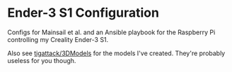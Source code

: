 # Ender-3 S1 Configuration

Configs for Mainsail et al. and an Ansible playbook for the Raspberry Pi controlling my Creality Ender-3 S1.

Also see [tigattack/3DModels](https://github.com/tigattack/3DModels) for the models I've created. They're probably useless for you though.


